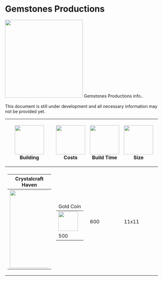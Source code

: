 # Gemstones Productions

<img src="\assets\images\buildings\gemstones\crystalcraftHaven.png" width="256" height="256">
Gemstones Productions info..
<br>
<br>
This document is still under development and all necessary information may not be provided yet.

<table>
    <thead>
        <tr>
            <th style="text-align:center;"><p align="center" style="min-width: 96px; min-height: 96px;"><img src="/assets/images/icons/buildHammer.png" width="96" height="96">Building</p></th>
            <th style="text-align:center;"><p align="center" style="min-width: 96px; min-height: 96px;"><img src="/assets/images/icons/goldCoin.png" width="96" height="96"> Costs</p></th>
            <th style="text-align:center;"><p align="center" style="min-width: 96px; min-height: 96px;"><img src="/assets/images/icons/stopwatch.png" width="96" height="96"> Build Time</p></th>
            <th style="text-align:center;"><p align="center" style="min-width: 96px; min-height: 96px;"><img src="/assets/images/icons/sizeIcon.png" width="96" height="96"> Size</p></th>
            <th style="text-align:center;"><p align="center" style="min-width: 96px; min-height: 96px;"><img src="/assets/images/icons/vibeIcon.png" width="96" height="96"> Vibe</p></th>
        </tr>
    </thead>
    <tbody>
        <tr>
            <td>
                <tr>
                    <td>
                        <table>
                            <thead>
                                <tr>
                                    <th>Crystalcraft Haven</th>
                                </tr>
                            </thead>
                            <tbody>
                                <tr>
                                    <td>
                                        <div style="width: 128px;"><img src="/assets/images/buildings/gemstones/crystalcraftHaven.png" width="256" height="256"></div>
                                    </td>
                                </tr>
                            </tbody>
                        </table>
                    </td>
                    <td>
                        <table>
                            <thead>
                                <tr>
                                    <td>Gold Coin</td>
                                </tr>
                            </thead>
                            <tbody>
                                <tr>
                                    <td><img src=/assets/images/items/goldCoin.png width='64px' height='64px'></td>
                                </tr>
                                <tr>
                                    <td>500</td>
                                </tr>
                            </tbody>
                        </table>
                    </td>
                    <td>600</td>
                    <td>11x11</td>
                    <td>5</td>
                </tr>
            </td>
        </tr>
    </tbody>
</table>
    
